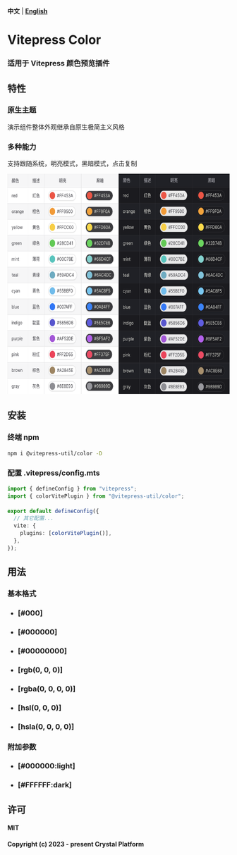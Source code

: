 **中文** | [**English**](./README.md)

# Vitepress Color

### 适用于 Vitepress 颜色预览插件

## 特性

### 原生主题

演示组件整体外观继承自原生极简主义风格

### 多种能力

支持跟随系统，明亮模式，黑暗模式，点击复制

<img src="preview.png" height="500" >

## 安装

### 终端 npm

```sh
npm i @vitepress-util/color -D
```

### 配置 .vitepress/config.mts

```ts
import { defineConfig } from "vitepress";
import { colorVitePlugin } from "@vitepress-util/color";

export default defineConfig({
  // 其它配置...
  vite: {
    plugins: [colorVitePlugin()],
  },
});
```

## 用法

### 基本格式

- ### [#000]
- ### [#000000]
- ### [#00000000]
- ### [rgb(0, 0, 0)]
- ### [rgba(0, 0, 0, 0)]
- ### [hsl(0, 0, 0)]
- ### [hsla(0, 0, 0, 0)]

### 附加参数

- ### [#000000:light]
- ### [#FFFFFF:dark]

## 许可

#### MIT

#### Copyright (c) 2023 - present Crystal Platform
